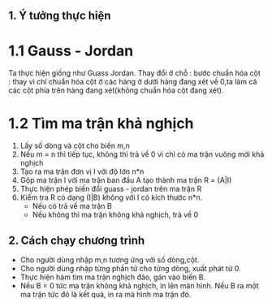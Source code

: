 ## 1. Ý tưởng thực hiện
# 1.1 Gauss - Jordan
Ta thực hiện giống như Guass Jordan.
Thay đổi ở chỗ : bước chuẩn hóa cột : thay vì chỉ chuẩn hóa cột ở các hàng ở dưới hàng đang xét về 0,ta làm cả các cột phía trên hàng đang xét(không chuẩn hóa cột đang xét).

# 1.2 Tìm ma trận khả nghịch
1. Lấy số dòng và cột cho biến m,n
2. Nếu m = n thì tiếp tục, không thì trả về 0 vì chỉ có ma trận vuông mới khả nghịch
3. Tạo ra ma trận đơn vị I với độ lớn n*n
4. Gộp ma trận I với ma trận ban đầu A tạo thành ma trận R = (A|I)
5. Thực hiện phép biến đổi guass - jordan trên ma trận R
6. Kiểm tra R có dạng (I|B) không với I có kích thước n*n. 
    - Nếu có trả về ma trận B
    - Nếu không thì ma trận không khả nghịch, trả về 0
## 2. Cách chạy chương trình
- Cho người dùng nhập m,n tương ứng với số dòng,cột.
- Cho người dùng nhập từng phần tử cho từng dòng, xuất phát từ 0.
- Thực hiện hàm tìm ma trận nghịch đảo, gán vào biến B.
- Nếu B = 0 tức ma trận không khả nghịch, in lên màn hình. 
  Nếu B ra một ma trận tức đó là kết quả, in ra mà hình ma trận đó.